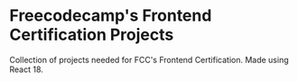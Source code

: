 # Freecodecamp's Frontend Certification Projects
Collection of projects needed for FCC's Frontend Certification. 
Made using React 18.
